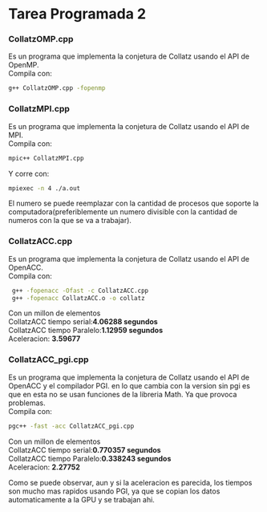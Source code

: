 # Tarea Programada 2

### CollatzOMP.cpp
Es un programa que implementa la conjetura de Collatz usando el API de OpenMP.  
Compila con:  
```bash
g++ CollatzOMP.cpp -fopenmp
```
  
### CollatzMPI.cpp  
Es un programa que implementa la conjetura de Collatz usando el API de MPI.  
Compila con:  
```bash
mpic++ CollatzMPI.cpp 
```  
Y corre con:  
```bash
mpiexec -n 4 ./a.out
```  
El numero se puede reemplazar con la cantidad de procesos que soporte la computadora(preferiblemente un numero divisible con la cantidad de numeros con la que se va a trabajar).
  
### CollatzACC.cpp  
Es un programa que implementa la conjetura de Collatz usando el API de OpenACC.  
Compila con:  
```bash
 g++ -fopenacc -Ofast -c CollatzACC.cpp
 g++ -fopenacc CollatzACC.o -o collatz
```  
  
Con un millon de elementos   
CollatzACC tiempo serial:**4.06288 segundos**  
CollatzACC tiempo Paralelo:**1.12959 segundos**  
Aceleracion: **3.59677**   
   
   
### CollatzACC_pgi.cpp  
Es un programa que implementa la conjetura de Collatz usando el API de OpenACC y el compilador PGI. en lo que cambia con la version sin pgi es que en esta no se usan funciones de la libreria Math. Ya que provoca problemas.  
Compila con:  
```bash
pgc++ -fast -acc CollatzACC_pgi.cpp 
```  
Con un millon de elementos   
CollatzACC tiempo serial:**0.770357 segundos**  
CollatzACC tiempo Paralelo:**0.338243 segundos**  
Aceleracion: **2.27752**   
  
Como se puede observar, aun y si la aceleracion es parecida, los tiempos son mucho mas rapidos usando PGI, ya que se copian los datos automaticamente a la GPU y se trabajan ahi.
